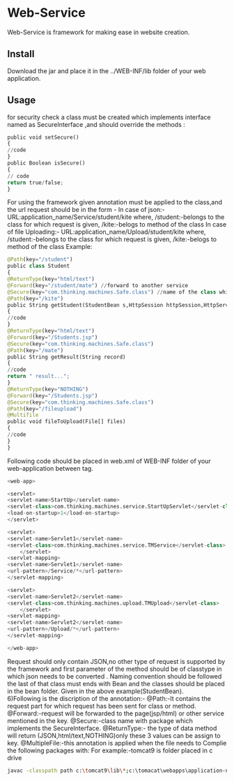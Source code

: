# Web-Service 
Web-Service is framework for making ease in website creation.
## Install
Download the jar and place it in the ../WEB-INF/lib folder of your web application.
## Usage
for security check a class must be created which implements interface named as SecureInterface ,and should override the methods :
```python
public void setSecure()
{
//code 
}
public Boolean isSecure()
{
// code
return true/false;
}
```
For using the framework given annotation must be applied to the class,and the url request should be in the form -
In case of json:-
URL:application_name/Service/student/kite
where,
 /student:-belongs to the class for which request is given,
 /kite:-belogs to method of the class 
In case of file Uploading:-
URL:application_name/Upload/student/kite
where,
 /student:-belongs to the class for which request is given,
 /kite:-belogs to method of the class 
Example:
```python
@Path(key="/student")
public class Student
{
@ReturnType(key="html/text")
@Forward(key="/student/mate") //forward to another service
@Secure(key="com.thinking.machines.Safe.class") //name of the class which implements SecureInterface
@Path(key="/kite")
public String getStudent(StudentBean s,HttpSession httpSession,HttpServletRequest request )
{
//code
}
@ReturnType(key="html/text")
@Forward(key="/Students.jsp")
@Secure(key="com.thinking.machines.Safe.class")
@Path(key="/mate")
public String getResult(String record)
{
//code
return " result...";
}
@ReturnType(key="NOTHING")
@Forward(key="/Students.jsp")
@Secure(key="com.thinking.machines.Safe.class")
@Path(key="/fileupload")
@Multifile
public void fileToUpload(File[] files)
{
//code
}
}
```
Following code should be placed in web.xml of WEB-INF folder of your web-application
between <web-app> tag.
```python
<web-app>

<servlet>
<servlet-name>StartUp</servlet-name>
<servlet-class>com.thinking.machines.service.StartUpServlet</servlet-class>
<load-on-startup>1</load-on-startup>  
</servlet>

<servlet>
<servlet-name>Servlet1</servlet-name>
<servlet-class>com.thinking.machines.service.TMService</servlet-class>
    </servlet>
<servlet-mapping>
<servlet-name>Servlet1</servlet-name>
<url-pattern>/Service/*</url-pattern>
</servlet-mapping>

<servlet>
<servlet-name>Servlet2</servlet-name>
<servlet-class>com.thinking.machines.upload.TMUpload</servlet-class>
    </servlet>
<servlet-mapping>
<servlet-name>Servlet2</servlet-name>
<url-pattern>/Upload/*</url-pattern>
</servlet-mapping>

</web-app>
```
Request should only contain JSON,no other type of request is supported by the framework and first parameter of the method should be of classtype in which json needs to be converted .
Naming convention should be followed the last of that class must ends with Bean and the classes should be placed in the bean folder. Given in the above example(StudentBean).  
6)Following is the discription of the annotation:-
@Path:-It contains the request part for which request has been sent for class or method.
@Forward:-request will be forwarded to the page(jsp/html) or other service mentioned in the key. 
@Secure:-class name with package which implements the SecureInterface.
@ReturnType:- the type of data method will return (JSON,html/text,NOTHING)only these 3 values can be assign to key.
@MultipleFile:-this annotation is applied when the file needs to
Complie the following packages with:
For example:-tomcat9 is folder placed in c drive
```bash 
javac -classpath path c:\tomcat9\lib\*;c:\tomacat\webapps\application-name\WEB-INF\lib\*;c:\tomacat\webapps\application-name\WEB-INF\classes; *.java
```
